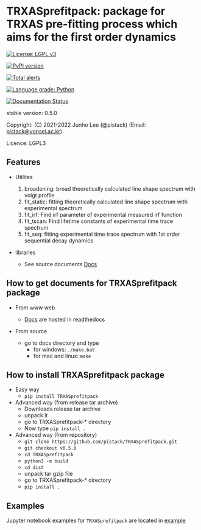 # TRXASprefitpack: package for TRXAS pre-fitting process which aims for the first order dynamics

[![License: LGPL v3](https://img.shields.io/badge/License-LGPL%20v3-blue.svg)](https://www.gnu.org/licenses/lgpl-3.0)

[![PyPI version](https://badge.fury.io/py/TRXASprefitpack.svg)](https://badge.fury.io/py/TRXASprefitpack)

[![Total alerts](https://img.shields.io/lgtm/alerts/g/pistack/TRXASprefitpack.svg?logo=lgtm&logoWidth=18)](https://lgtm.com/projects/g/pistack/TRXASprefitpack/alerts/)

[![Language grade: Python](https://img.shields.io/lgtm/grade/python/g/pistack/TRXASprefitpack.svg?logo=lgtm&logoWidth=18)](https://lgtm.com/projects/g/pistack/TRXASprefitpack/context:python)

[![Documentation Status](https://readthedocs.org/projects/trxasprefitpack/badge/?version=latest)](https://trxasprefitpack.readthedocs.io/en/latest/?badge=latest)

stable version:  0.5.0

Copyright: (C) 2021-2022  Junho Lee (@pistack) (Email: pistack@yonsei.ac.kr)

Licence: LGPL3

## Features
* Utilites
  1. broadening: broad theoretically calculated line shape spectrum with voigt profile 
  2. fit_static: fitting theoretically calculated line shape spectrum with experimental spectrum
  3. fit_irf: Find irf parameter of experimental measured irf function
  4. fit_tscan: Find lifetime constants of experimental time trace spectrum
  5. fit_seq: fitting experimental time trace spectrum with 1st order sequential decay dynamics 

* libraries
  * See source documents [Docs](https://trxasprefitpack.readthedocs.io/)
  

## How to get documents for TRXASprefitpack package

* From www web
  * [Docs](https://trxasprefitpack.readthedocs.io/) are hosted in readthedocs

* From source
  * go to docs directory and type
    * for windows: ``./make.bat``
    * for mac and linux: ``make``

## How to install TRXASprefitpack package
* Easy way
  * ``pip install TRXASprefitpack``
* Advanced way (from release tar archive)
  * Downloads release tar archive
  * unpack it
  * go to TRXASprefitpack-* directory
  * Now type ``pip install .``
* Advanced way (from repository)
  * ``git clone https://github.com/pistack/TRXASprefitpack.git``
  * ``git checkout v0.5.0``
  * ``cd TRXASprefitpack``
  * ``python3 -m build``
  * ``cd dist``
  * unpack tar gzip file
  * go to TRXASprefitpack-* directory
  * ``pip install .``

## Examples
Jupyter notebook examples for ``TRXASprefitpack`` are located in
[example](https://github.com/pistack/TRXASprefitpack-example/tree/v0.5.0)
